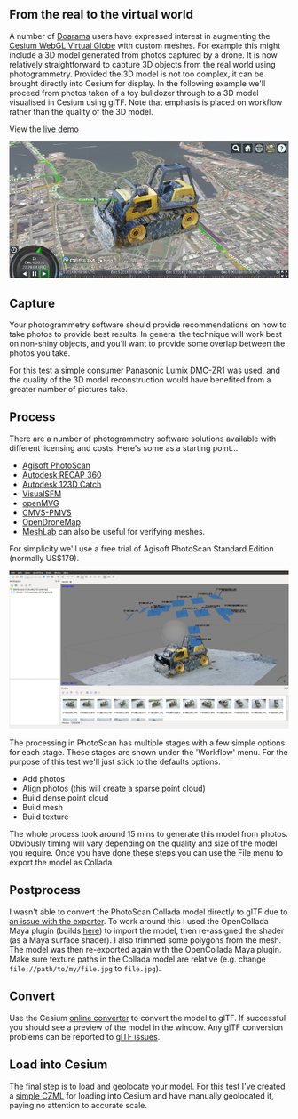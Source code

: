 From the real to the virtual world
----------------------------------

A number of [Doarama](http://doarama.com/) users have expressed interest in augmenting the [Cesium WebGL Virtual Globe](http://cesiumjs.org/) with custom meshes.
For example this might include a 3D model generated from photos captured by a drone.
It is now relatively straightforward to capture 3D objects from the real world using photogrammetry.
Provided the 3D model is not too complex, it can be brought directly into Cesium for display.
In the following example we'll proceed from photos taken of a toy bulldozer through to a 3D model visualised in Cesium using glTF.
Note that emphasis is placed on workflow rather than the quality of the 3D model.

View the [live demo](http://nicta.github.io/cesium-simple-photogrammetry/)

![Cesium screengrab](images/screengrab-cesium.jpg)


Capture
-------

Your photogrammetry software should provide recommendations on how to take photos to provide best results.
In general the technique will work best on non-shiny objects, and you'll want to provide some overlap between the photos you take.

For this test a simple consumer Panasonic Lumix DMC-ZR1 was used, and the quality of the 3D model reconstruction would have benefited from a greater number of pictures take.

Process
-------

There are a number of photogrammetry software solutions available with different licensing and costs.  Here's some as a starting point...

* [Agisoft PhotoScan](http://www.agisoft.com/)
* [Autodesk RECAP 360](https://recap360.autodesk.com/)
* [Autodesk 123D Catch](http://www.123dapp.com/catch)
* [VisualSFM](http://ccwu.me/vsfm/)
* [openMVG](https://github.com/openMVG/openMVG/)
* [CMVS-PMVS](https://github.com/pmoulon/CMVS-PMVS)
* [OpenDroneMap](https://github.com/OpenDroneMap)
* [MeshLab](http://meshlab.sourceforge.net/) can also be useful for verifying meshes.

For simplicity we'll use a free trial of Agisoft PhotoScan Standard Edition (normally US$179).

![PhotoScan](images/screengrab.jpg)

The processing in PhotoScan has multiple stages with a few simple options for each stage.  These stages are shown under the 'Workflow' menu.  For the purpose of this test we'll just stick to the defaults options.

* Add photos
* Align photos (this will create a sparse point cloud)
* Build dense point cloud
* Build mesh
* Build texture

The whole process took around 15 mins to generate this model from photos.  Obviously timing will vary depending on the quality and size of the model you require.
Once you have done these steps you can use the File menu to export the model as Collada

Postprocess
-----------

I wasn't able to convert the PhotoScan Collada model directly to glTF due to [an issue with the exporter](https://github.com/KhronosGroup/glTF/issues/339).
To work around this I used the OpenCollada Maya plugin (builds [here](http://opencollada.fl4re.com/)) to import the model, then re-assigned the shader (as a Maya surface shader).  I also trimmed some polygons from the mesh.
The model was then re-exported again with the OpenCollada Maya plugin.
Make sure texture paths in the Collada model are relative (e.g. change `file://path/to/my/file.jpg` to `file.jpg`).

Convert
-------

Use the Cesium [online converter](http://cesiumjs.org/convertmodel.html) to convert the model to glTF.
If successful you should see a preview of the model in the window.
Any glTF conversion problems can be reported to [glTF issues](https://github.com/KhronosGroup/glTF/issues).

Load into Cesium
----------------

The final step is to load and geolocate your model.
For this test I've created a [simple CZML](models/bulldozer.czml) for loading into Cesium and have manually geolocated it, paying no attention to accurate scale.

